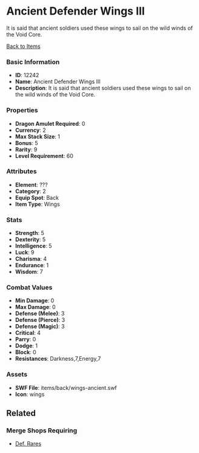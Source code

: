 # Ancient Defender Wings III

It is said that ancient soldiers used these wings to sail on the wild winds of the Void Core.

[Back to Items](../items.md)

### Basic Information

- **ID**: 12242
- **Name**: Ancient Defender Wings III
- **Description**: It is said that ancient soldiers used these wings to sail on the wild winds of the Void Core.

### Properties

- **Dragon Amulet Required**: 0
- **Currency**: 2
- **Max Stack Size**: 1
- **Bonus**: 5
- **Rarity**: 9
- **Level Requirement**: 60

### Attributes

- **Element**: ???
- **Category**: 2
- **Equip Spot**: Back
- **Item Type**: Wings

### Stats

- **Strength**: 5
- **Dexterity**: 5
- **Intelligence**: 5
- **Luck**: 9
- **Charisma**: 4
- **Endurance**: 1
- **Wisdom**: 7

### Combat Values

- **Min Damage**: 0
- **Max Damage**: 0
- **Defense (Melee)**: 3
- **Defense (Pierce)**: 3
- **Defense (Magic)**: 3
- **Critical**: 4
- **Parry**: 0
- **Dodge**: 1
- **Block**: 0
- **Resistances**: Darkness,7,Energy,7

### Assets

- **SWF File**: items/back/wings-ancient.swf
- **Icon**: wings

## Related

### Merge Shops Requiring

- [Def. Rares](../merge-shops/4-def-rares.md)

